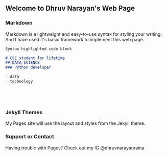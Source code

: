 ## Welcome to Dhruv Narayan's Web Page

### Markdown

Markdown is a lightweight and easy-to-use syntax for styling your writing. And I have used it's basic framework to implement this web page.

```markdown
Syntax highlighted code block

# CSE student for lifetime
## DATA SCIENCE 
### Python developer

- data
- technology






```



### Jekyll Themes

My Pages site will use the layout and styles from the Jekyll theme.

### Support or Contact

Having trouble with Pages? Check out my IG @dhruvnarayanraina
